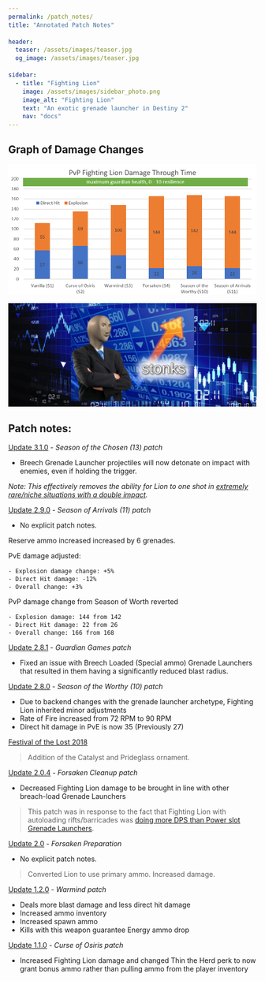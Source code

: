 ```yaml
---
permalink: /patch_notes/
title: "Annotated Patch Notes"

header:
  teaser: /assets/images/teaser.jpg
  og_image: /assets/images/teaser.jpg

sidebar:
  - title: "Fighting Lion"
    image: /assets/images/sidebar_photo.png
    image_alt: "Fighting Lion"
    text: "An exotic grenade launcher in Destiny 2"
    nav: "docs"
---
```


## Graph of Damage Changes

![Fighting Lion Damage per Patch](/assets/images/damage.png)

![Stonks!](/assets/images/stonks.jpg)

## Patch notes:

[Update 3.1.0](https://www.bungie.net/en/News/Article/50097) - _Season of the Chosen (13) patch_

- Breech Grenade Launcher projectiles will now detonate on impact with enemies, even if holding the trigger.

_Note: This effectively removes the ability for Lion to one shot in [extremely rare/niche situations with a double impact](https://www.fightinglion.club/the_gun/#glitches)._

[Update 2.9.0](https://www.bungie.net/en/Explore/Detail/News/49188) - _Season of Arrivals (11) patch_

- No explicit patch notes.

Reserve ammo increased increased by 6 grenades.

PvE damage adjusted:

    - Explosion damage change: +5%
    - Direct Hit damage: -12%
    - Overall change: +3%

PvP damage change from Season of Worth reverted

    - Explosion damage: 144 from 142
    - Direct Hit damage: 22 from 26
    - Overall change: 166 from 168


[Update 2.8.1](https://www.bungie.net/en/News/Article/48959) - _Guardian Games patch_

- Fixed an issue with Breech Loaded (Special ammo) Grenade Launchers that resulted in them having a significantly reduced blast radius.

[Update 2.8.0](https://www.bungie.net/en/Explore/Detail/News/48838) - _Season of the Worthy (10) patch_

- Due to backend changes with the grenade launcher archetype, Fighting Lion inherited minor adjustments
- Rate of Fire increased from 72 RPM to 90 RPM
- Direct hit damage in PvE is now 35 (Previously 27)

[Festival of the Lost 2018](https://www.bungie.net/en/News/Article/47315)

> Addition of the Catalyst and Prideglass ornament.

[Update 2.0.4](https://www.bungie.net/en/News/Article/47335) - _Forsaken Cleanup patch_

- Decreased Fighting Lion damage to be brought in line with other breach-load Grenade Launchers

> This patch was in response to the fact that Fighting Lion with autoloading rifts/barricades was [doing more DPS than Power slot Grenade Launchers](https://www.reddit.com/r/DestinyTheGame/comments/9bbiwp/fighting_lion_is_currently_extremely_powerful_in/).

[Update 2.0](https://www.bungie.net/en/News/Article/47127) - _Forsaken Preparation_

- No explicit patch notes.

> Converted Lion to use primary ammo. Increased damage.

[Update 1.2.0](https://www.bungie.net/en/News/Article/46849) - _Warmind patch_
- Deals more blast damage and less direct hit damage
- Increased ammo inventory
- Increased spawn ammo
- Kills with this weapon guarantee Energy ammo drop

[Update 1.1.0](https://www.bungie.net/en/News/Article/46522) - _Curse of Osiris patch_

- Increased Fighting Lion damage and changed Thin the Herd perk to now grant bonus ammo rather than pulling ammo from the player inventory
